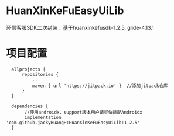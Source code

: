 # HuanXinKeFuEasyUiLib
环信客服SDK二次封装，基于huanxinkefusdk-1.2.5, glide-4.13.1

# 项目配置

```
  allprojects {
      repositories {
          ...
          maven { url 'https://jitpack.io' }  //添加jitpack仓库
      }
  }
  
  dependencies {
       //使用androidx，support版本用户请尽快适配Androidx
	   implementation 'com.github.jackyHuangH:HuanXinKeFuEasyUiLib:1.2.5'
  }
```
